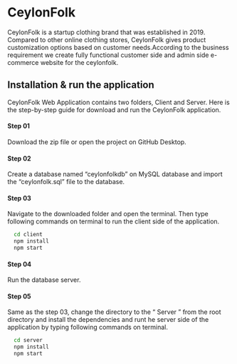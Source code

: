 # CeylonFolk

CeylonFolk is a startup clothing brand that was established in 2019. Compared to other online clothing stores, CeylonFolk gives product customization options based on customer needs.According to the business requirement we create fully functional customer side and admin side e-commerce website for the ceylonfolk.

## Installation & run the application

CeylonFolk Web Application contains two folders, Client and Server. Here is the step-by-step guide for download and run the CeylonFolk application.

#### Step 01

Download the zip file or open the project on GitHub Desktop.

#### Step 02

Create a database named “ceylonfolkdb” on MySQL database
and import the “ceylonfolk.sql” file to the database.

#### Step 03

Navigate to the downloaded folder and open the terminal. Then type following commands on terminal to run the client side of the application.

```bash
  cd client
  npm install
  npm start
```

#### Step 04

Run the database server.

#### Step 05

Same as the step 03, change the directory to the “ Server ” from the root directory and install the dependencies and runt he server side of the application by typing following commands on terminal.

```bash
  cd server
  npm install
  npm start
```
